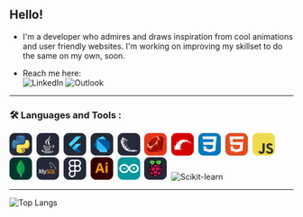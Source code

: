 
<div id="header">
  <h2>
    Hello!
  </h2>
</div>

<ul>
  <li>
    I'm a developer who admires and draws inspiration from cool animations and user friendly websites. I'm working on improving my skillset to do the same on my own, soon.
  </li>
  <li>
    
Reach me here: 
<br>![LinkedIn](https://img.shields.io/badge/linkedin-%230077B5.svg?logo=linkedin&logoColor=white&link=https://www.linkedin.com/in/sanjeevinirakesh/)
![Outlook](https://img.shields.io/badge/Microsoft_Outlook-0078D4?logo=microsoft-outlook&logoColor=white&link=sanjeevinir17@outlook.com)

  </li>
</ul>


---

### :hammer_and_wrench: Languages and Tools :
<div>
  <img src="https://github.com/tandpfun/skill-icons/blob/main/icons/Python-Dark.svg" title="Python" alt="Python" width="40" height="40"/>&nbsp;
  <img src="https://github.com/tandpfun/skill-icons/blob/main/icons/Java-Dark.svg" title="Java" alt="Java" width="40" height="40"/>&nbsp;
  <img src="https://github.com/tandpfun/skill-icons/blob/main/icons/Flutter-Dark.svg" title="Flutter" alt="Flutter" width="40" height="40"/>&nbsp;
  <img src="https://github.com/tandpfun/skill-icons/blob/main/icons/Dart-Dark.svg" title="Dart" alt="Dart" width="40" height="40"/>&nbsp;
  <img src="https://github.com/tandpfun/skill-icons/blob/main/icons/Flask-Dark.svg" title="Flask" alt="Flask" width="40" height="40"/>&nbsp;
  <img src="https://github.com/tandpfun/skill-icons/blob/main/icons/Ruby.svg" title="Ruby" alt="Ruby" width="40" height="40"/>&nbsp;
  <img src="https://github.com/tandpfun/skill-icons/blob/main/icons/Rails.svg" title="Rails"  alt="Rails" width="40" height="40"/>&nbsp;
  <img src="https://github.com/tandpfun/skill-icons/blob/main/icons/CSS.svg"  title="CSS3" alt="CSS" width="40" height="40"/>&nbsp;
  <img src="https://github.com/tandpfun/skill-icons/blob/main/icons/HTML.svg" title="HTML5" alt="HTML" width="40" height="40"/>&nbsp;
  <img src="https://github.com/tandpfun/skill-icons/blob/main/icons/JavaScript.svg" title="JavaScript" alt="JavaScript" width="40" height="40"/>&nbsp;
  <img src="https://github.com/tandpfun/skill-icons/blob/main/icons/MongoDB.svg" title="MongoDB" alt="MongoDB" width="40" height="40"/>&nbsp;
  <img src="https://github.com/tandpfun/skill-icons/blob/main/icons/MySQL-Dark.svg" title="MySQL"  alt="MySQL" width="40" height="40"/>&nbsp;
  <img src="https://github.com/tandpfun/skill-icons/blob/main/icons/Figma-Dark.svg" title="Figma"  alt="Figma" width="40" height="40"/>&nbsp;
  <img src="https://github.com/tandpfun/skill-icons/blob/main/icons/Illustrator.svg" title="Illustrator"  alt="Illustrator" width="40" height="40"/>&nbsp;
  <img src="https://github.com/tandpfun/skill-icons/blob/main/icons/Arduino.svg" title="Arduino"  alt="Arduino" width="40" height="40"/>&nbsp;
  <img src="https://github.com/tandpfun/skill-icons/blob/main/icons/RaspberryPi-Dark.svg" title="RaspberryPi"  alt="RaspberryPi" width="40" height="40"/>&nbsp;
  <img src="https://github.com/tandpfun/skill-icons/blob/main/icons/ScikitLearn-Dark.svg" title="Scikit-learn"  alt="Scikit-learn" width="40" height="40"/>&nbsp;
</div>

---

![Top Langs](https://github-readme-stats.vercel.app/api/top-langs/?username=sanju179&layout=compact&theme=dracula)

